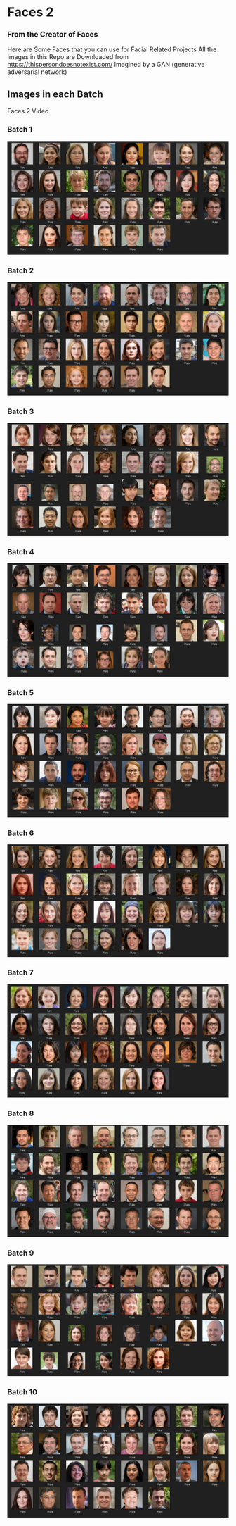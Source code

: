 # Faces 2
### From the Creator of Faces

Here are Some Faces that you can use for Facial Related Projects 
All the Images in this Repo are Downloaded from https://thispersondoesnotexist.com/ Imagined by a GAN (generative adversarial network)

## Images in each Batch

Faces 2 Video 
### Batch 1
![Batch1](https://github.com/aash-gates/Faces-2/blob/main/Under%20the%20Hood/Batch%201.png) 

### Batch 2
![Batch2](https://github.com/aash-gates/Faces-2/blob/main/Under%20the%20Hood/Batch%202.png) 

### Batch 3
![Batch3](https://github.com/aash-gates/Faces-2/blob/main/Under%20the%20Hood/Batch%203.png) 

### Batch 4
![Batch4](https://github.com/aash-gates/Faces-2/blob/main/Under%20the%20Hood/Batch%204.png) 

### Batch 5
![Batch5](https://github.com/aash-gates/Faces-2/blob/main/Under%20the%20Hood/Batch%205.png) 

### Batch 6
![Batch6](https://github.com/aash-gates/Faces-2/blob/main/Under%20the%20Hood/Batch%206.png) 

### Batch 7
![Batch7](https://github.com/aash-gates/Faces-2/blob/main/Under%20the%20Hood/Batch%207.png) 

### Batch 8
![Batch8](https://github.com/aash-gates/Faces-2/blob/main/Under%20the%20Hood/Batch%208.png) 

### Batch 9
![Batch9](https://github.com/aash-gates/Faces-2/blob/main/Under%20the%20Hood/Batch%209.png) 

### Batch 10
![Batch10](https://github.com/aash-gates/Faces-2/blob/main/Under%20the%20Hood/Batch%2010.png)